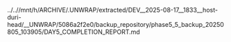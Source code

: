 ../..//mnt/h/ARCHIVE/.UNWRAP/extracted/DEV__2025-08-17__1833__host-duri-head/__UNWRAP/5086a2f2e0/backup_repository/phase5_5_backup_20250805_103905/DAY5_COMPLETION_REPORT.md